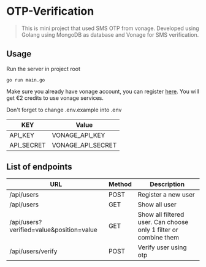 # OTP-Verification

> This is mini project that used SMS OTP from vonage. Developed using Golang using MongoDB as database and Vonage for SMS verification.

## Usage

Run the server in project root

```
go run main.go
```

Make sure you already have vonage account, you can register [here](https://www.vonage.id/). You will get €2 credits to use vonage services.

Don't forget to change .env.example into .env

| KEY        | Value             |
| ---------- | ----------------- |
| API_KEY    | VONAGE_API_KEY    |
| API_SECRET | VONAGE_API_SECRET |

## List of endpoints

| URL                                      | Method | Description                                                      |
| ---------------------------------------- | ------ | ---------------------------------------------------------------- |
| /api/users                               | POST   | Register a new user                                              |
| /api/users                               | GET    | Show all user                                                    |
| /api/users?verified=value&position=value | GET    | Show all filtered user. Can choose only 1 filter or combine them |
| /api/users/verify                        | POST   | Verify user using otp                                            |
